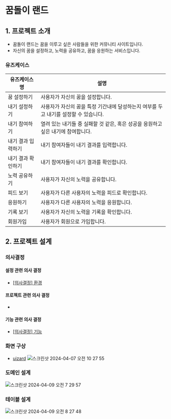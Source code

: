 # 꿈돌이 랜드

## 1. 프로젝트 소개
- 꿈돌이 랜드는 꿈을 이루고 싶은 사람들을 위한 커뮤니티 사이트입니다.
- 자신의 꿈을 설정하고, 노력을 공유하고, 꿈을 응원하는 서비스입니다.

### 유즈케이스

| 유즈케이스명 | 설명 | 
|---|---|
| 꿈 설정하기 | 사용자가 자신의 꿈을 설정합니다. |
| 내기 설정하기 | 사용자가 자신의 꿈을 특정 기간내에 달성하는지 여부를 두고 내기를 설정할 수 있습니다. |
| 내기 참여하기 | 열려 있는 내기들 중 실패할 것 같은, 혹은 성공을 응원하고 싶은 내기에 참여합니다. |
| 내기 결과 입력하기 | 내기 참여자들이 내기 결과를 입력합니다. |
| 내기 결과 확인하기 | 내기 참여자들이 내기 결과를 확인합니다. |
| 노력 공유하기 | 사용자가 자신의 노력을 공유합니다. |
| 피드 보기 | 사용자가 다른 사용자의 노력을 피드로 확인합니다. |
| 응원하기 | 사용자가 다른 사용자의 노력을 응원합니다. |
| 기록 보기 | 사용자가 자신의 노력을 기록을 확인합니다. |
| 회원가입 | 사용자가 회원으로 가입합니다. |

## 2. 프로젝트 설계
### 의사결정
#### 설정 관련 의사 결정
- [[의사결정] 환경](https://github.com/f-lab-edu/kkumdori-land/wiki/%5B%EC%9D%98%EC%82%AC%EA%B2%B0%EC%A0%95%5D-%ED%99%98%EA%B2%BD)

#### 프로젝트 관련 의사 결정
- 

#### 기능 관련 의사 결정
- [[의사결정] 기능](https://github.com/f-lab-edu/kkumdori-land/wiki/%5B%EC%9D%98%EC%82%AC%EA%B2%B0%EC%A0%95%5D-%EA%B8%B0%EB%8A%A5)

### 화면 구상
- [uizard](https://app.uizard.io/p/0702d861)
![스크린샷 2024-04-07 오전 10 27 55](https://github.com/f-lab-edu/kkumdori-land/assets/29042329/a5ee0937-4e01-4a2a-9154-66028a2798a1)


### 도메인 설계
![스크린샷 2024-04-09 오전 7 29 57](https://github.com/f-lab-edu/kkumdori-land/assets/29042329/c50d1dc8-ecac-48c3-9de0-b6b3f005d645)


### 테이블 설계
![스크린샷 2024-04-09 오전 8 27 48](https://github.com/f-lab-edu/kkumdori-land/assets/29042329/9ffea557-f224-414b-99fb-3621dd40b82e)



